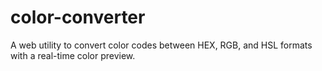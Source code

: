 # color-converter
A web utility to convert color codes between HEX, RGB, and HSL formats with a real-time color preview.
